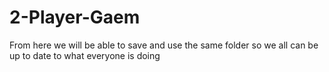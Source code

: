 # 2-Player-Gaem
From here we will be able to save and use the same folder so we all can be up to date to what everyone is doing
